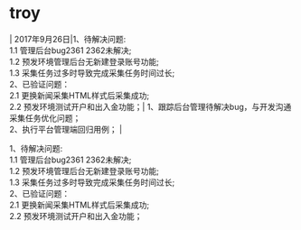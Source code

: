 # troy
 | 2017年9月26日|1、待解决问题:<br/>1.1 管理后台bug2361 2362未解决;<br/>1.2 预发环境管理后台无新建登录账号功能;<br/>1.3 采集任务过多时导致完成采集任务时间过长;<br/>2、已验证问题：<br/>2.1 更换新闻采集HTML样式后采集成功;<br/>2.2 预发环境测试开户和出入金功能；| 1、跟踪后台管理待解决bug，与开发沟通采集任务优化问题； <BR/> 2、执行平台管理端回归用例； |




1、待解决问题:<br/>1.1 管理后台bug2361 2362未解决;<br/>1.2 预发环境管理后台无新建登录账号功能;<br/>1.3 采集任务过多时导致完成采集任务时间过长;<br/>2、已验证问题：<br/>2.1 更换新闻采集HTML样式后采集成功;<br/>2.2 预发环境测试开户和出入金功能；<br/>















































































